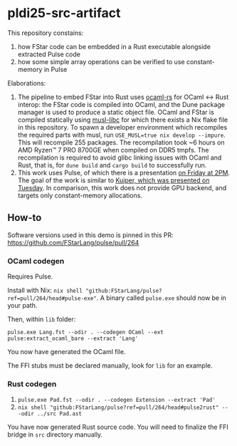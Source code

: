 
# pldi25-src-artifact

This repository constains:
1. how FStar code can be embedded in a Rust executable alongside extracted Pulse code
2. how some simple array operations can be verified to use constant-memory in Pulse

Elaborations:
1. The pipeline to embed FStar into Rust uses [ocaml-rs](https://zshipko.github.io/ocaml-rs/) for OCaml <-> Rust interop: the FStar code is compiled into OCaml, and the Dune package manager is used to produce a static object file. OCaml and FStar is compiled statically using [musl-libc](https://musl.libc.org/) for which there exists a Nix flake file in this repository. To spawn a developer environment which recompiles the required parts with musl, run `USE_MUSL=true nix develop --impure`. This will recompile 255 packages. The recompilation took ~6 hours on AMD Ryzen™ 7 PRO 8700GE when compiled on DDR5 tmpfs. The recompilation is required to avoid glibc linking issues with OCaml and Rust, that is, for `dune build` and `cargo build` to successfully run.
2. This work uses Pulse, of which there is a presentation [on Friday at 2PM](https://pldi25.sigplan.org/details/pldi-2025-papers/62/PulseCore-An-Impredicative-Concurrent-Separation-Logic-for-Dependently-Typed-Program). The goal of the work is similar to [Kuiper, which was presented on Tuesday](https://pldi25.sigplan.org/details/ARRAY-2025-papers/6/Kuiper-verified-and-efficient-GPU-programming). In comparison, this work does not provide GPU backend, and targets only constant-memory allocations.

## How-to

Software versions used in this demo is pinned in this PR: https://github.com/FStarLang/pulse/pull/264

### OCaml codegen

Requires Pulse.

Install with Nix: `nix shell "github:FStarLang/pulse?ref=pull/264/head#pulse-exe"`.
A binary called `pulse.exe` should now be in your path.

Then, within `lib` folder:

`pulse.exe Lang.fst --odir . --codegen OCaml --ext pulse:extract_ocaml_bare --extract 'Lang'`

You now have generated the OCaml file.

The FFI stubs must be declared manually, look for `lib` for an example.

### Rust codegen

1. `pulse.exe Pad.fst --odir . --codegen Extension --extract 'Pad'`
2. `nix shell "github:FStarLang/pulse?ref=pull/264/head#pulse2rust" -- -odir ../src Pad.ast`

You have now generated Rust source code.
You will need to finalize the FFI bridge in `src` directory manually.